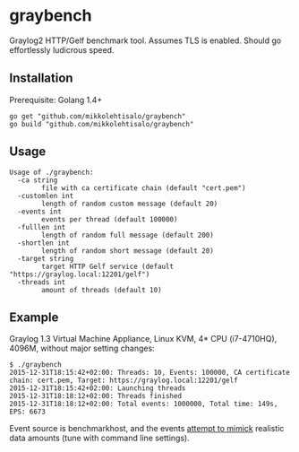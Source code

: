 # graybench
Graylog2 HTTP/Gelf benchmark tool. Assumes TLS is enabled. Should go effortlessly ludicrous speed.

## Installation

Prerequisite: Golang 1.4+

```
go get "github.com/mikkolehtisalo/graybench"
go build "github.com/mikkolehtisalo/graybench"
```

## Usage

```
Usage of ./graybench:
  -ca string
    	file with ca certificate chain (default "cert.pem")
  -customlen int
    	length of random custom message (default 20)
  -events int
    	events per thread (default 100000)
  -fulllen int
    	length of random full message (default 200)
  -shortlen int
    	length of random short message (default 20)
  -target string
    	target HTTP Gelf service (default "https://graylog.local:12201/gelf")
  -threads int
    	amount of threads (default 10)
```

## Example

Graylog 1.3 Virtual Machine Appliance, Linux KVM, 4* CPU (i7-4710HQ), 4096M, without major setting changes:

```
$ ./graybench
2015-12-31T18:15:42+02:00: Threads: 10, Events: 100000, CA certificate chain: cert.pem, Target: https://graylog.local:12201/gelf
2015-12-31T18:15:42+02:00: Launching threads
2015-12-31T18:18:12+02:00: Threads finished
2015-12-31T18:18:12+02:00: Total events: 1000000, Total time: 149s, EPS: 6673
```

Event source is benchmarkhost, and the events [attempt to mimick](example.png) realistic data amounts (tune with command line settings).


